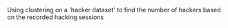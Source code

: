 Using clustering on a 'hacker dataset' to find the number of hackers based on the recorded hacking sessions
